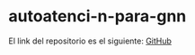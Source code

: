 # autoatenci-n-para-gnn

El link del repositorio es el siguiente: [GitHub](https://github.com/GonzaloGmv/autoatencion-para-gnn.git)
